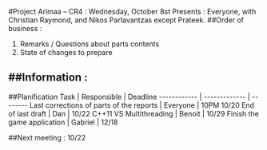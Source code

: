 #Project Arimaa – CR4 : Wednesday, October 8st 
Presents : Everyone, with Christian Raymond, and Nikos Parlavantzas except Prateek.
##Order of business :
1. Remarks / Questions about parts contents
2. State of changes to prepare

##Information :
- 

##Planification
Task		|						Responsible	|	Deadline
------------ | ------------- | --------
Last corrections of parts of the reports	|			Everyone	|		10PM 10/20
End of last draft	|					       	Dan	|			10/22
C++11 VS Multithreading			 | 		Benoit		 | 	10/29
Finish the game application			 | 		Gabriel	 | 	12/18

##Next meeting : 10/22
